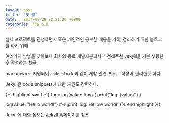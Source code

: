 ```yaml
---
layout: post
title:  "첫 글"
date:   2017-09-20 22:21:20 +0900
categories: 개발 노트
---
```

실제 프로젝트를 진행하면서 혹은 개인적인 공부한 내용을 기록, 정리하기 위한
블로그를 하기 위해

여러가지 방법을 찾아보다 회사의 동료 개발자분께서 추천해주신 Jekyll을 기본 셋팅한 후 작성하는 첫글.

markdown도 지원되어 `code block` 과 같이 개발 관련 포스트 작성이 편리한듯 하다.

Jekyll은 code snippets에 대한 지원도 강력하다.

{% highlight swift %}
func log(value: Any) {
    print("log: \(value)")
}

log(value: "Hello world!")
#=> print 'log: Hellow world!'
{% endhighlight %}

Jekyll에 대한 정보는 [Jekyll][jekyll-home] 홈페이지를 참조

[jekyll-home]: http://jekyllrb-ko.github.io/docs/home/
